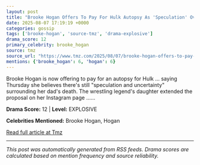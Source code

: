```yaml
---
layout: post
title: "Brooke Hogan Offers To Pay For Hulk Autopsy As 'Speculation' Over Death Remains"
date: 2025-08-07 17:19:19 +0000
categories: gossip
tags: ['brooke-hogan', 'source-tmz', 'drama-explosive']
drama_score: 12
primary_celebrity: brooke_hogan
source: tmz
source_url: "https://www.tmz.com/2025/08/07/brooke-hogan-offers-to-pay-for-hulk-autopsy/"
mentions: {'brooke_hogan': 6, 'hogan': 6}
---
```


Brooke Hogan is now offering to pay for an autopsy for Hulk ... saying Thursday she believes there's still "speculation and uncertainty" surrounding her dad's death. The wrestling legend's daughter extended the proposal on her Instagram page ...&hellip;

**Drama Score:** 12 | **Level:** EXPLOSIVE

**Celebrities Mentioned:** Brooke Hogan, Hogan

[Read full article at Tmz](https://www.tmz.com/2025/08/07/brooke-hogan-offers-to-pay-for-hulk-autopsy/)

---
*This post was automatically generated from RSS feeds. Drama scores are calculated based on mention frequency and source reliability.*
